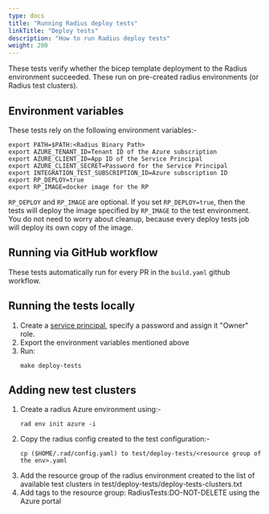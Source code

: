 ```yaml
---
type: docs
title: "Running Radius deploy tests"
linkTitle: "Deploy tests"
description: "How to run Radius deploy tests"
weight: 200
---
```



These tests verify whether the bicep template deployment to the Radius environment succeeded. These run on pre-created radius environments (or Radius test clusters).


## Environment variables

These tests rely on the following environment variables:-

```
export PATH=$PATH:<Radius Binary Path>
export AZURE_TENANT_ID=Tenant ID of the Azure subscription
export AZURE_CLIENT_ID=App ID of the Service Principal
export AZURE_CLIENT_SECRET=Password for the Service Principal
export INTEGRATION_TEST_SUBSCRIPTION_ID=Azure subscription ID
export RP_DEPLOY=true
export RP_IMAGE=docker image for the RP
```

`RP_DEPLOY` and `RP_IMAGE` are optional. If you set `RP_DEPLOY=true`, then the tests will deploy the image specified by `RP_IMAGE` to the test environment. You do not need to worry about cleanup, because every deploy tests job will deploy its own copy of the image.

## Running via GitHub workflow

These tests automatically run for every PR in the `build.yaml` github workflow.


## Running the tests locally

1. Create a [service principal](https://docs.microsoft.com/en-us/azure/active-directory/develop/howto-create-service-principal-portal), specify a password and assign it "Owner" role.
2. Export the environment variables mentioned above
3. Run:
    ```
    make deploy-tests
    ```

## Adding new test clusters

1. Create a radius Azure environment using:-
    ```
    rad env init azure -i
    ```
2. Copy the radius config created to the test configuration:-
    ```
    cp ($HOME/.rad/config.yaml) to test/deploy-tests/<resource group of the env>.yaml
    ```
3. Add the resource group of the radius environment created to the list of available test clusters in test/deploy-tests/deploy-tests-clusters.txt
4. Add tags to the resource group: RadiusTests:DO-NOT-DELETE using the Azure portal
